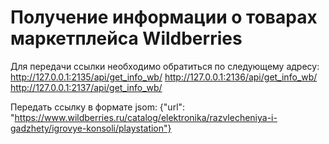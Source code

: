 # Получение информации о товарах маркетплейса Wildberries

Для передачи ссылки необходимо обратиться по следующему адресу:
http://127.0.0.1:2135/api/get_info_wb/
http://127.0.0.1:2136/api/get_info_wb/
http://127.0.0.1:2137/api/get_info_wb/

Передать ссылку в формате jsom:
{"url": "https://www.wildberries.ru/catalog/elektronika/razvlecheniya-i-gadzhety/igrovye-konsoli/playstation"}

